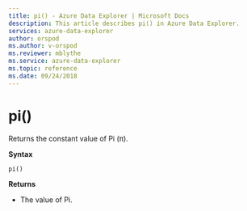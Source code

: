 ```yaml
---
title: pi() - Azure Data Explorer | Microsoft Docs
description: This article describes pi() in Azure Data Explorer.
services: azure-data-explorer
author: orspod
ms.author: v-orspod
ms.reviewer: mblythe
ms.service: azure-data-explorer
ms.topic: reference
ms.date: 09/24/2018
---
```

# pi()

Returns the constant value of Pi (π).

**Syntax**

`pi()`

**Returns**

* The value of Pi.